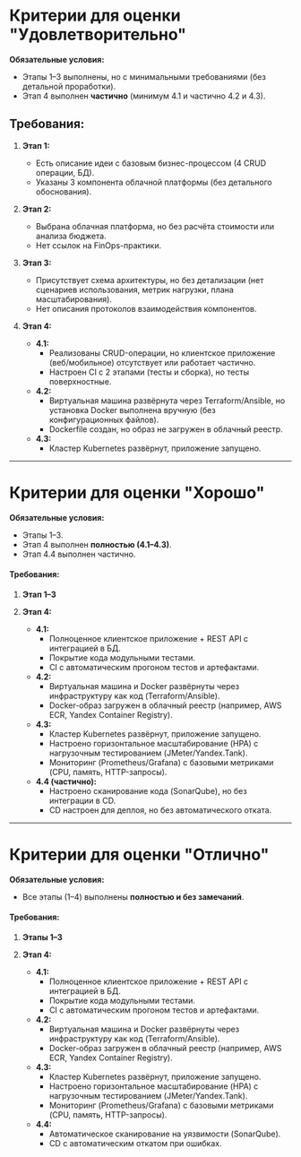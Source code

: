 # Критерии для оценки "Удовлетворительно"

**Обязательные условия:**  
- Этапы 1–3 выполнены, но с минимальными требованиями (без детальной проработки).  
- Этап 4 выполнен **частично** (минимум 4.1 и частично 4.2 и 4.3).

## Требования:
1. **Этап 1:**  
   - Есть описание идеи с базовым бизнес-процессом (4 CRUD операции, БД).  
   - Указаны 3 компонента облачной платформы (без детального обоснования).

2. **Этап 2:**  
   - Выбрана облачная платформа, но без расчёта стоимости или анализа бюджета.  
   - Нет ссылок на FinOps-практики.

3. **Этап 3:**  
   - Присутствует схема архитектуры, но без детализации (нет сценариев использования, метрик нагрузки, плана масштабирования).  
   - Нет описания протоколов взаимодействия компонентов.

4. **Этап 4:**  
   - **4.1:**  
     - Реализованы CRUD-операции, но клиентское приложение (веб/мобильное) отсутствует или работает частично.  
     - Настроен CI с 2 этапами (тесты и сборка), но тесты поверхностные.  
   - **4.2:**  
     - Виртуальная машина развёрнута через Terraform/Ansible, но установка Docker выполнена вручную (без конфигурационных файлов).  
     - Dockerfile создан, но образ не загружен в облачный реестр.
   - **4.3:**  
     - Кластер Kubernetes развёрнут, приложение запущено.  

---

# **Критерии для оценки "Хорошо"**  
**Обязательные условия:**  
- Этапы 1–3.
- Этап 4 выполнен **полностью (4.1–4.3)**.  
- Этап 4.4 выполнен частично.

#### Требования:
1. **Этап 1–3**  

2. **Этап 4:**  
   - **4.1:**  
     - Полноценное клиентское приложение + REST API с интеграцией в БД.  
     - Покрытие кода модульными тестами.  
     - CI с автоматическим прогоном тестов и артефактами.  
   - **4.2:**  
     - Виртуальная машина и Docker развёрнуты через инфраструктуру как код (Terraform/Ansible).  
     - Docker-образ загружен в облачный реестр (например, AWS ECR, Yandex Container Registry).  
   - **4.3:**  
     - Кластер Kubernetes развёрнут, приложение запущено.  
     - Настроено горизонтальное масштабирование (HPA) с нагрузочным тестированием (JMeter/Yandex.Tank).  
     - Мониторинг (Prometheus/Grafana) с базовыми метриками (CPU, память, HTTP-запросы).  
   - **4.4 (частично):**  
     - Настроено сканирование кода (SonarQube), но без интеграции в CD.  
     - CD настроен для деплоя, но без автоматического отката.

---

# **Критерии для оценки "Отлично"**  
**Обязательные условия:**  
- Все этапы (1–4) выполнены **полностью и без замечаний**.  

#### Требования:
1. **Этапы 1–3**  

2. **Этап 4:**  
   - **4.1:**  
     - Полноценное клиентское приложение + REST API с интеграцией в БД.  
     - Покрытие кода модульными тестами.  
     - CI с автоматическим прогоном тестов и артефактами. 
   - **4.2:**  
     - Виртуальная машина и Docker развёрнуты через инфраструктуру как код (Terraform/Ansible).  
     - Docker-образ загружен в облачный реестр (например, AWS ECR, Yandex Container Registry).  
   - **4.3:**  
     - Кластер Kubernetes развёрнут, приложение запущено.  
     - Настроено горизонтальное масштабирование (HPA) с нагрузочным тестированием (JMeter/Yandex.Tank).  
     - Мониторинг (Prometheus/Grafana) с базовыми метриками (CPU, память, HTTP-запросы). 
   - **4.4:**  
       - Автоматическое сканирование на уязвимости (SonarQube).  
       - CD с автоматическим откатом при ошибках.  
